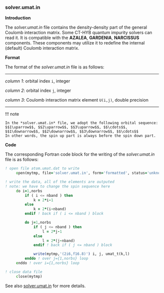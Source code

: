 ### solver.umat.in

**Introduction**

The *solver.umat.in* file contains the density-density part of the general Coulomb interaction matrix. Some CT-HYB quantum impurity solvers can read it. It is compatible with the **AZALEA**, **GARDENIA**, **NARCISSUS** components. These components may utilize it to redefine the internal (default) Coulomb interaction matrix.

**Format**

The format of the *solver.umat.in* file is as follows:

---

*column 1*: orbital index ``i``, integer

*column 2*: orbital index ``j``, integer

*column 3*: Coulomb interaction matrix element ``U(i,j)``, double precision

---

!!! note

    In the *solver.umat.in* file, we adopt the following orbital sequence:
    $$1\uparrow$$, $$2\uparrow$$, $$3\uparrow$$, $$\cdots$$, $$1\downarrow$$, $$2\downarrow$$, $$3\downarrow$$, $$\cdots$$
    In other words, the spin up part is always before the spin down part.

**Code**

The corresponding Fortran code block for the writing of the *solver.umat.in* file is as follows:

```fortran
! open file atom.umat.dat to write
     open(mytmp, file='solver.umat.in', form='formatted', status='unknown')

! write the data, all of the elements are outputed
! note: we have to change the spin sequence here
     do i=1,norbs
         if ( i <= nband ) then
             k = 2*i-1
         else
             k = 2*(i-nband)
         endif ! back if ( i <= nband ) block

         do j=1,norbs
             if ( j <= nband ) then
                 l = 2*j-1
             else
                 l = 2*(j-nband)
             endif ! back if ( j <= nband ) block

             write(mytmp,'(2i6,f16.8)') i, j, umat_t(k,l)
         enddo ! over j={1,norbs} loop
     enddo ! over i={1,norbs} loop

! close data file
     close(mytmp)
```

See also [solver.umat.in](../ch04/in_umat.md) for more details.